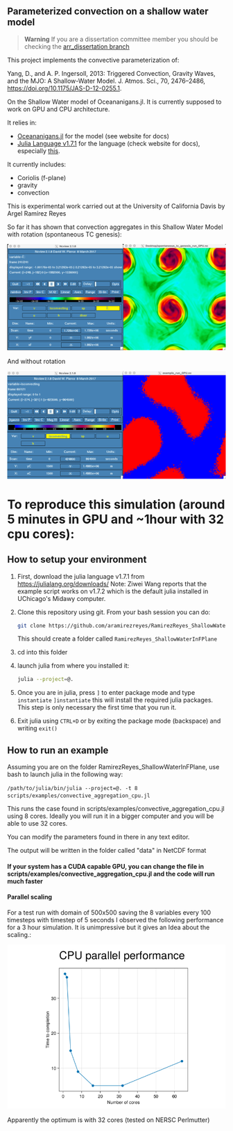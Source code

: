 ## Parameterized convection on a shallow water model

> **Warning**
> If you are a dissertation committee member you should be checking the [arr_dissertation branch](https://github.com/aramirezreyes/RamirezReyes_ShallowWaterInFPlane/tree/arr_dissertation)

This project implements the convective parameterization of:

Yang, D., and A. P. Ingersoll, 2013: Triggered Convection, Gravity Waves, and the MJO: A Shallow-Water Model. J. Atmos. Sci., 70, 2476–2486, https://doi.org/10.1175/JAS-D-12-0255.1.

On the Shallow Water model of Oceananigans.jl. It is currently supposed to work on GPU and CPU architecture.

It relies in:
- [Oceananigans.jl](https://github.com/CliMA/Oceananigans.jl) for the model (see website for docs)
- [Julia Language v1.7.1](https://docs.julialang.org/en/v1.7.1/) for the language (check website for docs), especially [this](https://docs.julialang.org/en/v1.7.1/manual/getting-started/).

It currently includes:
- Coriolis (f-plane)
- gravity
- convection

This is experimental work carried out at the University of California Davis by Argel Ramírez Reyes

So far it has shown that convection aggregates in this Shallow Water Model with rotation (spontaneous TC genesis):

![TCs](spontaneous_tc_genesis.png)

And without rotation

![Aggregation](aggreg.png)

# To reproduce this simulation (around 5 minutes in GPU and ~1hour with 32 cpu cores):

## How to setup your environment
1. First, download the julia language v1.7.1 from https://julialang.org/downloads/
    Note: Ziwei Wang reports that the example script works on v1.7.2 which is the default julia installed in UChicago's Midawy computer.
1. Clone this repository using git. From your bash session you can do:


    ```bash
    git clone https://github.com/aramirezreyes/RamirezReyes_ShallowWaterInFPlane --branch main --single-branch
    ```

    This should create a folder called `RamirezReyes_ShallowWaterInFPlane`

1. cd into this folder
1. launch julia from where you installed it:

    ```bash
    julia --project=@.
    ```

1. Once you are in julia, press `]` to enter package mode and type `instantiate`
    `]instantiate`
    this will install the required julia packages. This step is only necessary the first time that you run it.
1. Exit julia using `CTRL+D` or by exiting the package mode (backspace) and writing `exit()`

## How to run an example
Assuming you are on the folder RamirezReyes_ShallowWaterInFPlane, use bash to launch julia in the following way:


`/path/to/julia/bin/julia --project=@. -t 8 scripts/examples/convective_aggregation_cpu.jl`

This runs the case found in scripts/examples/convective_aggregation_cpu.jl using 8 cores. Ideally you will run it in a bigger computer and you will be able to use 32 cores.

You can modify the parameters found in there in any text editor.


The output will be written in the folder called "data" in NetCDF format

#### If your system has a CUDA capable GPU, you can change the file in  scripts/examples/convective_aggregation_cpu.jl and the code will run much faster

#### Parallel scaling
For a test run with domain of 500x500 saving the 8 variables every 100 timesteps with timestep of 5 seconds I observed the following performance for a 3 hour simulation. It is unimpressive but it gives an Idea about the scaling.:

![Scaling](scaling_cpu.png)

Apparently the optimum is with 32 cores (tested on NERSC Perlmutter)
